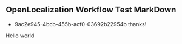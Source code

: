 ## OpenLocalization Workflow Test MarkDown
* 9ac2e945-4bcb-455b-acf0-03692b22954b 
thanks!

Hello world